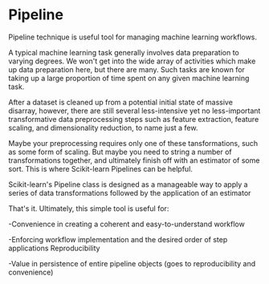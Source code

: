 # Pipeline
Pipeline technique is useful tool for managing machine learning workflows.

A typical machine learning task generally involves data preparation to varying degrees. We won't get into the wide array of activities which make up data preparation here, but there are many. Such tasks are known for taking up a large proportion of time spent on any given machine learning task.

After a dataset is cleaned up from a potential initial state of massive disarray, however, there are still several less-intensive yet no less-important transformative data preprocessing steps such as feature extraction, feature scaling, and dimensionality reduction, to name just a few.

Maybe your preprocessing requires only one of these tansformations, such as some form of scaling. But maybe you need to string a number of transformations together, and ultimately finish off with an estimator of some sort. This is where Scikit-learn Pipelines can be helpful.

Scikit-learn's Pipeline class is designed as a manageable way to apply a series of data transformations followed by the application of an estimator

That's it. Ultimately, this simple tool is useful for:

-Convenience in creating a coherent and easy-to-understand workflow

-Enforcing workflow implementation and the desired order of step applications
Reproducibility

-Value in persistence of entire pipeline objects (goes to reproducibility and convenience)
